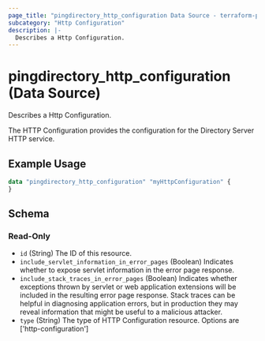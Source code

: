 ```yaml
---
page_title: "pingdirectory_http_configuration Data Source - terraform-provider-pingdirectory"
subcategory: "Http Configuration"
description: |-
  Describes a Http Configuration.
---
```


# pingdirectory_http_configuration (Data Source)

Describes a Http Configuration.

The HTTP Configuration provides the configuration for the Directory Server HTTP service.

## Example Usage

```terraform
data "pingdirectory_http_configuration" "myHttpConfiguration" {
}
```

<!-- schema generated by tfplugindocs -->
## Schema

### Read-Only

- `id` (String) The ID of this resource.
- `include_servlet_information_in_error_pages` (Boolean) Indicates whether to expose servlet information in the error page response.
- `include_stack_traces_in_error_pages` (Boolean) Indicates whether exceptions thrown by servlet or web application extensions will be included in the resulting error page response. Stack traces can be helpful in diagnosing application errors, but in production they may reveal information that might be useful to a malicious attacker.
- `type` (String) The type of HTTP Configuration resource. Options are ['http-configuration']

